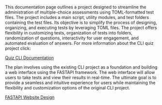 This documentation page outlines a project designed to streamline the administration of multiple-choice assessments using TOML-formatted test files. The project includes a main script, utility modules, and test folders containing the test files. Its objective is to simplify the process of designing, organizing, and executing tests by leveraging TOML files. The project offers flexibility in customizing tests, organization of tests into folders, randomization of questions, interactivity for user engagement, and automated evaluation of answers. For more information about the CLI quiz project click: 

[Quiz CLI Documentation ](./Quiz-CLI.md)

The plan involves using the existing CLI project as a foundation and building a web interface using the FASTAPI framework. The web interface will allow users to take tests and view their results in real-time. The ultimate goal is to provide a seamless and intuitive experience for users while maintaining the flexibility and customization options of the original CLI project. 

[FASTAPI Website Design ](./FASTAPI-Website-Design.md)